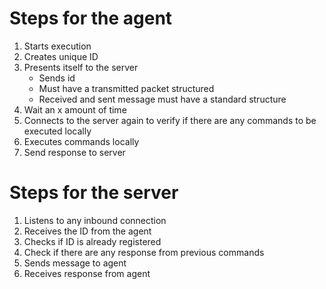 # Steps for the agent
1. Starts execution
2. Creates unique ID
3. Presents itself to the server
    - Sends id
    - Must have a transmitted packet structured
    - Received and sent message must have a standard structure
4. Wait an x amount of time
5. Connects to the server again to verify if there are any commands to be executed locally
6. Executes commands locally
7. Send response to server

# Steps for the server
1. Listens to any inbound connection
2. Receives the ID from the agent
3. Checks if ID is already registered
4. Check if there are any response from previous commands
5. Sends message to agent
6. Receives response from agent
